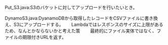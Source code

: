 Put_S3.java:S3のバケットに対してアップロードを行いたいとき。　　


DynamoS3.java:DyanamoDBから取得したレコードをCSVファイルに書き換え、S3にアップロードする。　　
              Lambdaではレスポンスのサイズに上限があるため、なんとかならないかと考えた策　　
              最終的にファイル実体ではなく、ファイルの期限付きURLを返す。　　
           
           

